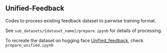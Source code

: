 ## Unified-Feedback
Codes to process existing feedback dataset to pairwise training format.

See `sub_datasets/{dataset_name}/prepare.ipynb` for details of processing.

To recreate the dataset on hugging face [Unified_feedback](https://huggingface.co/datasets/llm-blender/Unified-Feedback), check `prepare_unified.ipynb`

